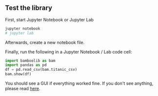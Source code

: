 ## Test the library

First, start Jupyter Notebook or Jupyter Lab

```bash
jupyter notebook
# jupyter lab
```

Afterwards, create a new notebook file.

Finally, run the following in a Jupyter Notebook / Lab code cell:

```python
import bamboolib as bam
import pandas as pd
df = pd.read_csv(bam.titanic_csv)
bam.show(df)
```

You should see a GUI if everything worked fine. If you don't see anything, please read [here](https://github.com/tkrabel/bamboolib/blob/jupyterlab_branch/installation/troubleshooting/without_virtual_environment.md#troubleshooting-installation-errors).
